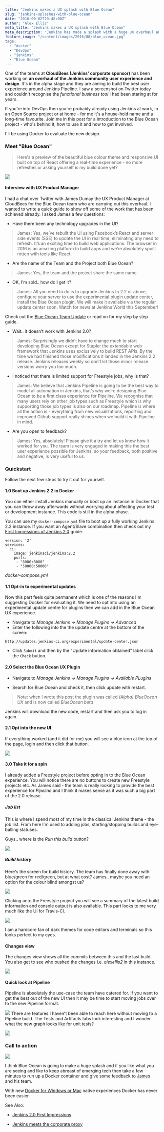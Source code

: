```yaml
---
title: "Jenkins makes a UX splash with Blue Ocean"
slug: "jenkins-splashes-with-blue-ocean"
date: "2016-09-02T20:48:00Z"
author: "Alex Ellis"
meta_title: "Jenkins makes a UX splash with Blue Ocean"
meta_description: "Jenkins has made a splash with a huge UX overhaul and it's gorgeous. Docker Captain Alex Ellis talks to CloudBees UX manager James Dumay about Blue Ocean. "
feature_image: "/content/images/2016/08/blue_ocean.jpg"
tags:
  - "docker"
  - "DevOps"
  - "jenkins"
  - "Blue Ocean"
---
```


One of the teams at **CloudBees (Jenkins' corporate sponsor)** has been working on **an overhaul of the Jenkins community user experience and design**. It's in the alpha stage and they are aiming to build the best user experience around Jenkins Pipeline. I saw a screenshot on Twitter today and couldn't recognise the *functional business tool* I had been staring at for years.

If you're into DevOps then you're probably already using Jenkins at work, in an Open Source project or at home - for me it's a house-hold name and a long-time favourite. Join me in this post for a introduction to the Blue Ocean project - who's behind it, how to use it and how to get involved.

I'll be using Docker to evaluate the new design.

### Meet "Blue Ocean"

> Here's a preview of the beautiful blue colour theme and responsive UI built on top of React offering a real-time experience - no more refreshes or asking yourself is my build done yet?

![](/content/images/2016/08/Screen-Shot-2016-08-14-at-21-49-14.png)

#### Interview with UX Product Manager

I had a chat over Twitter with James Dumay the UX Product Manager at CloudBees for the Blue Ocean team who are carrying out this overhaul. I wanted to write a quick guide to show off some of the work that has been achieved already. I asked James a few questions:

* Have there been any technology upgrades in the UI?

> James: Yes, we’ve rebuilt the UI using Facebook’s React and server side events (SSE) to update the UI in real time, eliminating any need to refresh. It’s an exciting time to build web applications. The browser in 2016 is an amazing platform to build apps and we’re absolutely spoilt rotten with tools like React.

* Are the name of the Team and the Project both Blue Ocean?

> James: Yes, the team and the project share the same name.

* OK, I'm sold.. how do I get it?

> James: All you need to do is to upgrade Jenkins to 2.2 or above, configure your server to use the experimental plugin update center, install the Blue Ocean plugin. We will make it available via the regular update center soon. Watch for news at Jenkins World this September!

Check out the [Blue Ocean Team Update](https://jenkins.io/blog/2016/07/19/blue-ocean-update/) or read on for my step by step guide.

* Wait.. it doesn't work with Jenkins 2.0?

> James: Surprisingly we didn’t have to change much to start developing Blue Ocean except for Stapler the extendable web framework that Jenkins uses exclusively to build REST APIs. By the time we had finished those modifications it landed in the Jenkins 2.2 release. Jenkins releases weekly so don’t let those minor release versions worry you too much.

* I noticed that there is limited support for Freestyle jobs, why is that?

> James: We believe that Jenkins Pipeline is going to be the best way to model all automation in Jenkins, that’s why we’re designing Blue Ocean to be a first class experience for Pipeline. We recognise that many users rely on other job types such as Freestyle which is why supporting those job types is also on our roadmap. Pipeline is where all the action is - everything from new visualizations, reporting and improved Github support really shines when we build it with Pipeline in mind.

* Are you open to feedback?

> James: Yes, absolutely! Please give it a try and let us know how it worked for you. The team is very engaged in making this the best user experience possible for Jenkins, so your feedback, both positive and negative, is very useful to us.

### Quickstart

Follow the next few steps to try it out for yourself.

#### 1.0 Boot up Jenkins 2.2 in Docker

You can either install Jenkins manually or boot up an instance in Docker that you can throw away afterwards without worrying about affecting your test or development instance. This code is still in the alpha phase.

You can use my `docker-compose.yml` file to boot up a fully working Jenkins 2.2 instance. If you want an Agent/Slave combination then check out my [First Impressions of Jenkins 2.0](http://blog.alexellis.io/jenkins-2-0-first-impressions/) guide.

```
version: '2'
services:
  ci:
    image: jenkinsci/jenkins:2.2
    ports:
     - "8080:8080"
     - "50000:50000"
```
*docker-compose.yml*

#### 1.1 Opt-in to experimental updates

Now this part feels quite permanent which is one of the reasons I'm suggesting Docker for evaluating it. We need to opt into using an experimental update centre for plugins then we can add in the Blue Ocean UX experience.  

* Navigate to *Manage Jenkins -> Manage Plugins -> Advanced*
* Enter the following into the the update centre at the bottom of the screen:

```
http://updates.jenkins-ci.org/experimental/update-center.json
```

* Click `Submit` and then by the "Update information obtained" label click the `Check` button.

#### 2.0 Select the Blue Ocean UX Plugin

* Navigate to *Manage Jenkins -> Manage Plugins -> Available PLugins*

* Search for Blue Ocean and check it, then click update with restart.

> Note: when I wrote this post the plugin was called *(Alpha) BlueOcean UX* and is now called *BlueOcean beta*

Jenkins will download the new code, restart and then ask you to log in again.

#### 2.1 Opt into the new UI

If everything worked (and it did for me) you will see a blue icon at the top of the page, login and then click that button.

![](/content/images/2016/08/Screen-Shot-2016-08-14-at-12-55-17.png)

#### 3.0 Take it for a spin

I already added a Freestyle project before opting in to the Blue Ocean experience. You will notice there are no buttons to create new Freestyle projects etc. As James said - the team is really looking to provide the best experience for *Pipeline* and I think it makes sense as it was such a big part of the 2.0 release.


##### Job list

This is where I spend most of my time in the classical Jenkins theme - the job list. From here I'm used to adding jobs, starting/stopping builds and eye-balling statuses.

Guys.. where is the *Run this build* button?

![](/content/images/2016/08/Screen-Shot-2016-08-14-at-13-12-33.png)

##### Build history

Here's the screen for build history. The team has finally done away with blue/green for red/green, but at what cost? James.. maybe you need an option for the colour blind amongst us?

![](/content/images/2016/08/Screen-Shot-2016-08-14-at-21-13-20-1.png)

Clicking onto the Freestyle project you will see a summary of the latest build information and console output is also available. This part looks to me very much like the UI for Travis-CI.

![](/content/images/2016/08/nodejs_git_pull.png)

I am a hardcore fan of dark themes for code editors and terminals so this looks perfect to my eyes.

#### Changes view

The changes view shows all the commits between this and the last build. You also get to see who pushed the changes i.e. *alexellis2* in this instance.

![](/content/images/2016/08/Screen-Shot-2016-08-14-at-21-31-58.png)

#### Quick look at Pipeline

Pipeline is absolutely the use-case the team have catered for. If you want to get the best out of the new UI then it may be time to start moving jobs over to the new Pipeline format.

![](/content/images/2016/08/Screen-Shot-2016-08-14-at-21-50-29.png)
There are features I haven't been able to reach here without moving to a Pipeline build. The Tests and Artifacts tabs look interesting and I wonder what the new graph looks like for unit tests? 

![](/content/images/2016/08/test_steps.png)

### Call to action

![](/content/images/2016/08/docker-jenkins.png)

I think Blue Ocean is going to make a huge splash and if you like what you are seeing and like to keep abreast of emerging tech then take a few minutes to run up a Docker container and give some feedback to [James](https://twitter.com/i386) and his team.

With new [Docker for Windows or Mac](https://www.docker.com/products/docker) native experiences Docker has never been easier.

See Also: 

* [Jenkins 2.0 First Impressions](http://blog.alexellis.io/jenkins-2-0-first-impressions/)

* [Jenkins meets the corporate proxy](http://blog.alexellis.io/jenkins-meets-the-proxy/)
